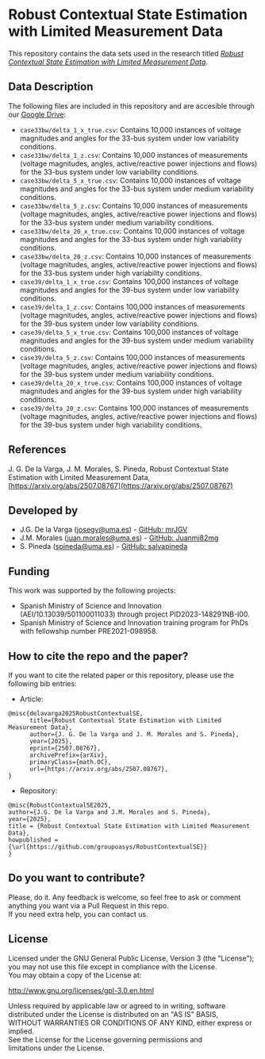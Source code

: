 # Robust Contextual State Estimation with Limited Measurement Data

This repository contains the data sets used in the research titled [*Robust Contextual State Estimation with Limited Measurement Data*](https://doi.org/10.1016/j.epsr.2024.111268).

## Data Description

The following files are included in this repository and are accesible through our [Google Drive](https://drive.google.com/drive/folders/1G_5u9X9WqCPdIoaRkhRCt1UmD8KNL7Ro):
* `case33bw/delta_1_x_true.csv`: Contains 10,000 instances of voltage magnitudes and angles for the 33-bus system under low variability conditions.
* `case33bw/delta_1_z.csv`: Contains 10,000 instances of measurements (voltage magnitudes, angles, active/reactive power injections and flows) for the 33-bus system under low variability conditions.
* `case33bw/delta_5_x_true.csv`: Contains 10,000 instances of voltage magnitudes and angles for the 33-bus system under medium variability conditions.
* `case33bw/delta_5_z.csv`: Contains 10,000 instances of measurements (voltage magnitudes, angles, active/reactive power injections and flows) for the 33-bus system under medium variability conditions.
* `case33bw/delta_20_x_true.csv`: Contains 10,000 instances of voltage magnitudes and angles for the 33-bus system under high variability conditions.
* `case33bw/delta_20_z.csv`: Contains 10,000 instances of measurements (voltage magnitudes, angles, active/reactive power injections and flows) for the 33-bus system under high variability conditions.
* `case39/delta_1_x_true.csv`: Contains 100,000 instances of voltage magnitudes and angles for the 39-bus system under low variability conditions.
* `case39/delta_1_z.csv`: Contains 100,000 instances of measurements (voltage magnitudes, angles, active/reactive power injections and flows) for the 39-bus system under low variability conditions.
* `case39/delta_5_x_true.csv`: Contains 100,000 instances of voltage magnitudes and angles for the 39-bus system under medium variability conditions.
* `case39/delta_5_z.csv`: Contains 100,000 instances of measurements (voltage magnitudes, angles, active/reactive power injections and flows) for the 39-bus system under medium variability conditions.
* `case39/delta_20_x_true.csv`: Contains 100,000 instances of voltage magnitudes and angles for the 39-bus system under high variability conditions.
* `case39/delta_20_z.csv`: Contains 100,000 instances of measurements (voltage magnitudes, angles, active/reactive power injections and flows) for the 39-bus system under high variability conditions.
  
## References

J. G. De la Varga, J. M. Morales, S. Pineda, Robust Contextual State Estimation with Limited Measurement Data, [https://arxiv.org/abs/2507.08767](https://arxiv.org/abs/2507.08767)

## Developed by

* J.G. De la Varga ([josegv@uma.es](mailto:josegv@uma.es)) - [GitHub: mrJGV](https://github.com/mrJGV)  
* J.M. Morales ([juan.morales@uma.es](mailto:juan.morales@uma.es)) - [GitHub: Juanmi82mg](https://github.com/Juanmi82mg)
* S. Pineda ([spineda@uma.es](mailto:spineda@uma.es)) - [GitHub: salvapineda](https://github.com/salvapineda)  

## Funding

This work was supported by the following projects:  
* Spanish Ministry of Science and Innovation (AEI/10.13039/501100011033) through project PID2023-148291NB-I00.
* Spanish Ministry of Science and Innovation training program for PhDs with fellowship number PRE2021-098958.

## How to cite the repo and the paper?

If you want to cite the related paper or this repository, please use the following bib entries:

* Article:
```
@misc{delavarga2025RobustContextualSE,
      title={Robust Contextual State Estimation with Limited Measurement Data}, 
      author={J. G. De la Varga and J. M. Morales and S. Pineda},
      year={2025},
      eprint={2507.08767},
      archivePrefix={arXiv},
      primaryClass={math.OC},
      url={https://arxiv.org/abs/2507.08767}, 
}
```
* Repository:
```
@misc{RobustContextualSE2025,
author={J.G. De la Varga and J.M. Morales and S. Pineda},
year={2025},
title = {Robust Contextual State Estimation with Limited Measurement Data},
howpublished = {\url{https://github.com/groupoasys/RobustContextualSE}}
}
```

## Do you want to contribute?

Please, do it. Any feedback is welcome, so feel free to ask or comment anything you want via a Pull Request in this repo.  
If you need extra help, you can contact us.

## License

Licensed under the GNU General Public License, Version 3 (the "License");  
you may not use this file except in compliance with the License.  
You may obtain a copy of the License at:

   http://www.gnu.org/licenses/gpl-3.0.en.html

Unless required by applicable law or agreed to in writing, software  
distributed under the License is distributed on an "AS IS" BASIS,  
WITHOUT WARRANTIES OR CONDITIONS OF ANY KIND, either express or implied.  
See the License for the License governing permissions and  
limitations under the License.


